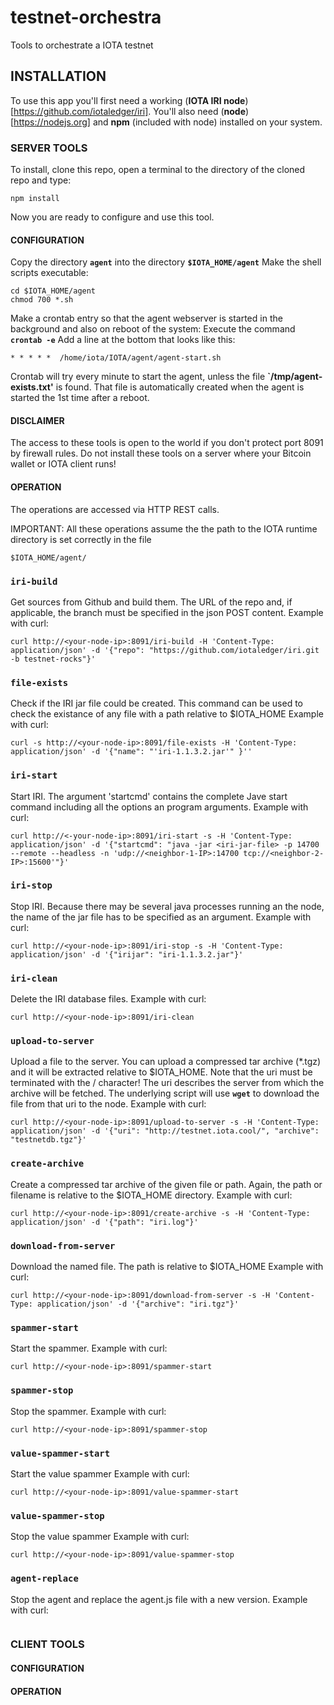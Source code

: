# testnet-orchestra
Tools to orchestrate a IOTA testnet

## INSTALLATION
To use this app you'll first need a working (**IOTA IRI node**)[https://github.com/iotaledger/iri].  You'll also need (**node**)[https://nodejs.org] and **npm** (included with node) installed on your system.  

### SERVER TOOLS
To install, clone this repo, open a terminal to the directory of the cloned repo and type:

`npm install`

Now you are ready to configure and use this tool.

#### CONFIGURATION
Copy the directory **`agent`** into the directory **`$IOTA_HOME/agent`**
Make the shell scripts executable:
```
cd $IOTA_HOME/agent
chmod 700 *.sh
```

Make a crontab entry so that the agent webserver is started in the background and also on reboot of the system:
Execute the command **`crontab -e`**
Add a line at the bottom that looks like this:
```
* * * * *  /home/iota/IOTA/agent/agent-start.sh
```
Crontab will try every minute to start the agent, unless the file **`/tmp/agent-exists.txt'** is found. That file is automatically created when the agent is started the 1st time after a reboot.

#### DISCLAIMER
The access to these tools is open to the world if you don't protect port 8091 by firewall rules.
Do not install these tools on a server where your Bitcoin wallet or IOTA client runs!


#### OPERATION

The operations are accessed via HTTP REST calls.

IMPORTANT:  All these operations assume the the path to the IOTA runtime directory is set correctly in the file
```
$IOTA_HOME/agent/
```

### `iri-build`
Get sources from Github and build them.
The URL of the repo and, if applicable, the branch must be specified in the json POST content.
Example with curl:
```
curl http://<your-node-ip>:8091/iri-build -H 'Content-Type: application/json' -d '{"repo": "https://github.com/iotaledger/iri.git -b testnet-rocks"}'
```

### `file-exists`
Check if the IRI jar file could be created.
This command can be used to check the existance of any file with a path relative to $IOTA_HOME
Example with curl:
```
curl -s http://<your-node-ip>:8091/file-exists -H 'Content-Type: application/json' -d '{"name": "'iri-1.1.3.2.jar'" }''
```

### `iri-start`
Start IRI.
The argument 'startcmd' contains the complete Jave start command including all the options an program arguments.
Example with curl:
```
curl http://<-your-node-ip>:8091/iri-start -s -H 'Content-Type: application/json' -d '{"startcmd": "java -jar <iri-jar-file> -p 14700 --remote --headless -n 'udp://<neighbor-1-IP>:14700 tcp://<neighbor-2-IP>:15600'"}'
```

### `iri-stop`
Stop IRI.
Because there may be several java processes running an the node, the name of the jar file has to be specified as an argument.
Example with curl:
```
curl http://<your-node-ip>:8091/iri-stop -s -H 'Content-Type: application/json' -d '{"irijar": "iri-1.1.3.2.jar"}'
```

### `iri-clean`
Delete the IRI database files.
Example with curl:
```
curl http://<your-node-ip>:8091/iri-clean
```

### `upload-to-server`
Upload a file to the server.
You can upload a compressed tar archive (\*.tgz) and it will be extracted relative to $IOTA_HOME.
Note that the uri must be terminated with the / character! The uri describes the server from which the archive will be fetched. The underlying script will use **`wget`** to download the file from that uri to the node.
Example with curl:
```
curl http://<your-node-ip>:8091/upload-to-server -s -H 'Content-Type: application/json' -d '{"uri": "http://testnet.iota.cool/", "archive": "testnetdb.tgz"}'
```

### `create-archive`
Create a compressed tar archive of the given file or path.
Again, the path or filename is relative to the $IOTA_HOME directory.
Example with curl:
```
curl http://<your-node-ip>:8091/create-archive -s -H 'Content-Type: application/json' -d '{"path": "iri.log"}'
```

### `download-from-server`
Download the named file. The path is relative to $IOTA_HOME
Example with curl:
```
curl http://<your-node-ip>:8091/download-from-server -s -H 'Content-Type: application/json' -d '{"archive": "iri.tgz"}'
```

### `spammer-start`
Start the spammer.
Example with curl:
```
curl http://<your-node-ip>:8091/spammer-start
```

### `spammer-stop`
Stop the spammer.
Example with curl:
```
curl http://<your-node-ip>:8091/spammer-stop
```

### `value-spammer-start`
Start the value spammer
Example with curl:
```
curl http://<your-node-ip>:8091/value-spammer-start
```

### `value-spammer-stop`
Stop the value spammer
Example with curl:
```
curl http://<your-node-ip>:8091/value-spammer-stop
```

### `agent-replace`
Stop the agent and replace the agent.js file with a new version.
Example with curl:
```
```

### CLIENT TOOLS

#### CONFIGURATION

#### OPERATION
